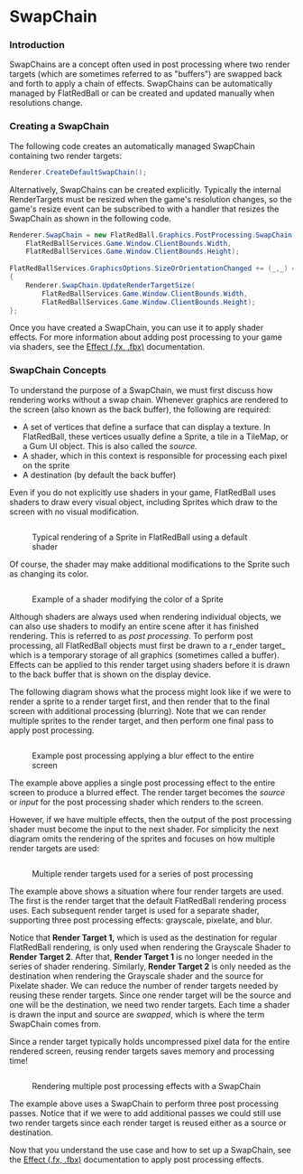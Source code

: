 # SwapChain

### Introduction

SwapChains are a concept often used in post processing where two render targets (which are sometimes referred to as "buffers") are swapped back and forth to apply a chain of effects. SwapChains can be automatically managed by FlatRedBall or can be created and updated manually when resolutions change.

### Creating a SwapChain

The following code creates an automatically managed SwapChain containing two render targets:

```csharp
Renderer.CreateDefaultSwapChain();
```

Alternatively, SwapChains can be created explicitly. Typically the internal RenderTargets must be resized when the game's resolution changes, so the game's resize event can be subscribed to with a handler that resizes the SwapChain as shown in the following code.

```csharp
Renderer.SwapChain = new FlatRedBall.Graphics.PostProcessing.SwapChain(
    FlatRedBallServices.Game.Window.ClientBounds.Width,
    FlatRedBallServices.Game.Window.ClientBounds.Height);
    
FlatRedBallServices.GraphicsOptions.SizeOrOrientationChanged += (_,_) =>
{
    Renderer.SwapChain.UpdateRenderTargetSize(
        FlatRedBallServices.Game.Window.ClientBounds.Width,
        FlatRedBallServices.Game.Window.ClientBounds.Height);
};
```

Once you have created a SwapChain, you can use it to apply shader effects. For more information about adding post processing to your game via shaders, see the [Effect (.fx, .fbx)](../../../../glue-reference/files/file-types/effect-.fx.md) documentation.

### SwapChain Concepts

To understand the purpose of a SwapChain, we must first discuss how rendering works without a swap chain. Whenever graphics are rendered to the screen (also known as the back buffer), the following are required:

* A set of vertices that define a surface that can display a texture. In FlatRedBall, these vertices usually define a Sprite, a tile in a TileMap, or a Gum UI object. This is also called the _source._
* A shader, which in this context is responsible for processing each pixel on the sprite
* A destination (by default the back buffer)

Even if you do not explicitly use shaders in your game, FlatRedBall uses shaders to draw every visual object, including Sprites which draw to the screen with no visual modification.

<figure><img src="../../../../.gitbook/assets/image (345).png" alt=""><figcaption><p>Typical rendering of a Sprite in FlatRedBall using a default shader</p></figcaption></figure>

Of course, the shader may make additional modifications to the Sprite such as changing its color.

<figure><img src="../../../../.gitbook/assets/image (346).png" alt=""><figcaption><p>Example of a shader modifying the color of a Sprite</p></figcaption></figure>

Although shaders are always used when rendering individual objects, we can also use shaders to modify an entire scene after it has finished rendering. This is referred to as _post processing_. To perform post processing, all FlatRedBall objects must first be drawn to a r_ender target_ which is a temporary storage of all graphics (sometimes called a buffer). Effects can be applied to this render target using shaders before it is drawn to the back buffer that is shown on the display device.

The following diagram shows what the process might look like if we were to render a sprite to a render target first, and then render that to the final screen with additional processing (blurring). Note that we can render multiple sprites to the render target, and then perform one final pass to apply post processing.

<figure><img src="../../../../.gitbook/assets/image (347).png" alt=""><figcaption><p>Example post processing applying a blur effect to the entire screen</p></figcaption></figure>

The example above applies a single post processing effect to the entire screen to produce a blurred effect. The render target becomes the _source_ or _input_ for the post processing shader which renders to the screen.

However, if we have multiple effects, then the output of the post processing shader must become the input to the next shader. For simplicity the next diagram omits the rendering of the sprites and focuses on how multiple render targets are used:

<figure><img src="../../../../.gitbook/assets/16_07 01 23.png" alt=""><figcaption><p>Multiple render targets used for a series of post processing</p></figcaption></figure>

The example above shows a situation where four render targets are used. The first is the render target that the default FlatRedBall rendering process uses. Each subsequent render target is used for a separate shader, supporting three post processing effects: grayscale, pixelate, and blur.

Notice that **Render Target 1,** which is used as the destination for regular FlatRedBall rendering, is only used when rendering the Grayscale Shader to **Render Target 2**. After that, **Render Target 1** is no longer needed in the series of shader rendering. Similarly, **Render Target 2** is only needed as the destination when rendering the Grayscale shader and the source for Pixelate shader. We can reduce the number of render targets needed by reusing these render targets. Since one render target will be the source and one will be the destination, we need two render targets. Each time a shader is drawn the input and source are _swapped_, which is where the term SwapChain comes from.

Since a render target typically holds uncompressed pixel data for the entire rendered screen, reusing render targets saves memory and processing time!

<figure><img src="../../../../.gitbook/assets/16_07 38 30.png" alt=""><figcaption><p>Rendering multiple post processing effects with a SwapChain</p></figcaption></figure>

The example above uses a SwapChain to perform three post processing passes. Notice that if we were to add additional passes we could still use two render targets since each render target is reused either as a source or destination.

Now that you understand the use case and how to set up a SwapChain, see the [Effect (.fx, .fbx)](../../../../glue-reference/files/file-types/effect-.fx.md) documentation to apply post processing effects.
